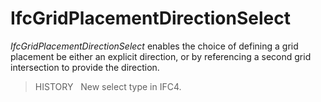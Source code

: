 # IfcGridPlacementDirectionSelect

_IfcGridPlacementDirectionSelect_ enables the choice of defining a grid placement be either an explicit direction, or by referencing a second grid intersection to provide the direction.
<!-- end of short definition -->

> HISTORY   New select type in IFC4.
